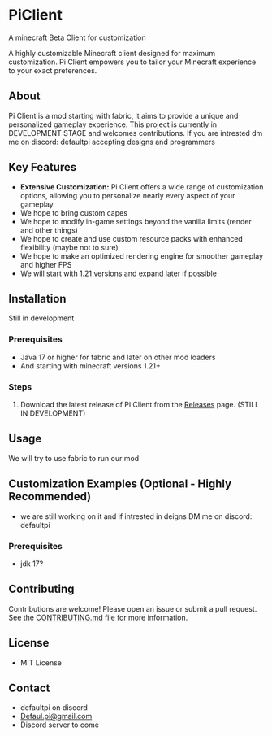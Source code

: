 # PiClient
A minecraft Beta Client for customization

A highly customizable Minecraft client designed for maximum customization. Pi Client empowers you to tailor your Minecraft experience to your exact preferences.

## About

Pi Client is a mod starting with fabric, it aims to provide a unique and personalized gameplay experience. This project is currently in DEVELOPMENT STAGE and welcomes contributions.
If you are intrested dm me on discord: defaultpi accepting designs and programmers

## Key Features

*   **Extensive Customization:**  Pi Client offers a wide range of customization options, allowing you to personalize nearly every aspect of your gameplay.
*   We hope to bring custom capes
*   We hope to modify in-game settings beyond the vanilla limits (render and other things)
*   We hope to create and use custom resource packs with enhanced flexibility (maybe not to sure)
*   We hope to make an optimized rendering engine for smoother gameplay and higher FPS
*   We will start with 1.21 versions and expand later if possible

## Installation

Still in development

### Prerequisites

*   Java 17 or higher for fabric and later on other mod loaders
*   And starting with minecraft versions 1.21+

### Steps

1.  Download the latest release of Pi Client from the [Releases](link-to-releases-if-available) page. (STILL IN DEVELOPMENT)
   
## Usage

We will try to use fabric to run our mod

## Customization Examples (Optional - Highly Recommended)
*   we are still working on it and if intrested in deigns DM me on discord: defaultpi

### Prerequisites

*   jdk 17?

## Contributing

Contributions are welcome! Please open an issue or submit a pull request. See the [CONTRIBUTING.md](link-to-contributing-file-if-available) file for more information.

## License

*   MIT License

## Contact

*   defaultpi on discord
*   Defaul.pi@gmail.com
*   Discord server to come
